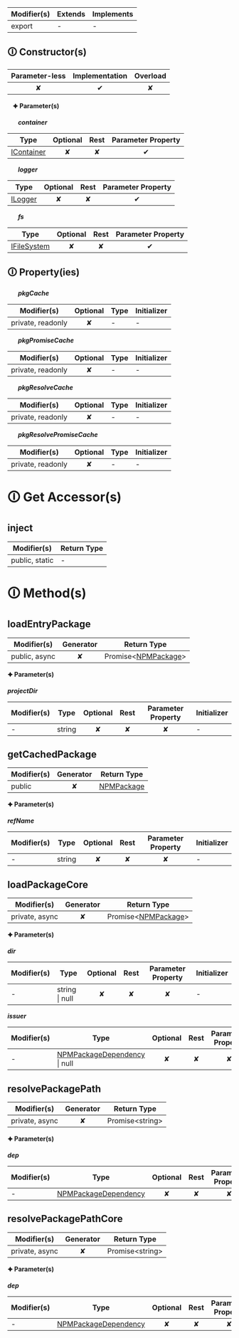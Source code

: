 | Modifier(s)                            | Extends                      | Implements                                    |
|----------------------------------------|------------------------------|-----------------------------------------------|
| export | - | - |

## &#128712; Constructor(s)

| Parameter-less                         | Implementation                          | Overload                          |
|:--------------------------------------:|:---------------------------------------:|:---------------------------------:|
| ✘ | ✔ | ✘ |

&nbsp;&nbsp; **&#128966; Parameter(s)**

&nbsp;&nbsp;&nbsp;&nbsp;&nbsp; _**container**_

| Type                        | Optional                           | Rest                          | Parameter Property                          |
|-----------------------------|:----------------------------------:|:-----------------------------:|:-------------------------------------------:|
| [IContainer](https://hamedfathi.gitbook.io/aurelia-2-doc-api/kernel/interface/di/icontainer) | ✘  | ✘ | ✔ |

&nbsp;&nbsp;&nbsp;&nbsp;&nbsp; _**logger**_

| Type                        | Optional                           | Rest                          | Parameter Property                          |
|-----------------------------|:----------------------------------:|:-----------------------------:|:-------------------------------------------:|
| [ILogger](https://hamedfathi.gitbook.io/aurelia-2-doc-api/kernel/interface/logger/ilogger) | ✘  | ✘ | ✔ |

&nbsp;&nbsp;&nbsp;&nbsp;&nbsp; _**fs**_

| Type                        | Optional                           | Rest                          | Parameter Property                          |
|-----------------------------|:----------------------------------:|:-----------------------------:|:-------------------------------------------:|
| [IFileSystem](https://hamedfathi.gitbook.io/aurelia-2-doc-api/aot/system/interface/interfaces/ifilesystem) | ✘  | ✘ | ✔ |

## &#128712; Property(ies)

&nbsp;&nbsp;&nbsp;&nbsp;&nbsp; _**pkgCache**_

| Modifier(s)                               | Optional                           | Type                        | Initializer                       |
|-------------------------------------------|:----------------------------------:|-----------------------------|-----------------------------------|
| private, readonly | ✘ | - | - |

&nbsp;&nbsp;&nbsp;&nbsp;&nbsp; _**pkgPromiseCache**_

| Modifier(s)                               | Optional                           | Type                        | Initializer                       |
|-------------------------------------------|:----------------------------------:|-----------------------------|-----------------------------------|
| private, readonly | ✘ | - | - |

&nbsp;&nbsp;&nbsp;&nbsp;&nbsp; _**pkgResolveCache**_

| Modifier(s)                               | Optional                           | Type                        | Initializer                       |
|-------------------------------------------|:----------------------------------:|-----------------------------|-----------------------------------|
| private, readonly | ✘ | - | - |

&nbsp;&nbsp;&nbsp;&nbsp;&nbsp; _**pkgResolvePromiseCache**_

| Modifier(s)                               | Optional                           | Type                        | Initializer                       |
|-------------------------------------------|:----------------------------------:|-----------------------------|-----------------------------------|
| private, readonly | ✘ | - | - |

# &#128712; Get Accessor(s)

## inject

| Modifier(s)                              | Return Type                       |
|------------------------------------------|-----------------------------------|
| public, static | - |

# &#128712; Method(s)

## loadEntryPackage

| Modifier(s)                              | Generator                          | Return Type                       |
|------------------------------------------|:----------------------------------:|-----------------------------------|
| public, async | ✘ | Promise&lt;[NPMPackage](https://hamedfathi.gitbook.io/aurelia-2-doc-api/aot/system/class/npm-package-loader/npmpackage)&gt; |

**&#128966; Parameter(s)**

_**projectDir**_

| Modifier(s)                              | Type                        | Optional                           | Rest                          | Parameter Property                          | Initializer                       |
|------------------------------------------|-----------------------------|:----------------------------------:|:-----------------------------:|:-------------------------------------------:|-----------------------------------|
| - | string | ✘  | ✘ | ✘ | - |

## getCachedPackage

| Modifier(s)                              | Generator                          | Return Type                       |
|------------------------------------------|:----------------------------------:|-----------------------------------|
| public | ✘ | [NPMPackage](https://hamedfathi.gitbook.io/aurelia-2-doc-api/aot/system/class/npm-package-loader/npmpackage) |

**&#128966; Parameter(s)**

_**refName**_

| Modifier(s)                              | Type                        | Optional                           | Rest                          | Parameter Property                          | Initializer                       |
|------------------------------------------|-----------------------------|:----------------------------------:|:-----------------------------:|:-------------------------------------------:|-----------------------------------|
| - | string | ✘  | ✘ | ✘ | - |

## loadPackageCore

| Modifier(s)                              | Generator                          | Return Type                       |
|------------------------------------------|:----------------------------------:|-----------------------------------|
| private, async | ✘ | Promise&lt;[NPMPackage](https://hamedfathi.gitbook.io/aurelia-2-doc-api/aot/system/class/npm-package-loader/npmpackage)&gt; |

**&#128966; Parameter(s)**

_**dir**_

| Modifier(s)                              | Type                        | Optional                           | Rest                          | Parameter Property                          | Initializer                       |
|------------------------------------------|-----------------------------|:----------------------------------:|:-----------------------------:|:-------------------------------------------:|-----------------------------------|
| - | string &#124; null | ✘  | ✘ | ✘ | - |

_**issuer**_

| Modifier(s)                              | Type                        | Optional                           | Rest                          | Parameter Property                          | Initializer                       |
|------------------------------------------|-----------------------------|:----------------------------------:|:-----------------------------:|:-------------------------------------------:|-----------------------------------|
| - | [NPMPackageDependency](https://hamedfathi.gitbook.io/aurelia-2-doc-api/aot/system/class/npm-package-loader/npmpackagedependency) &#124; null | ✘  | ✘ | ✘ | - |

## resolvePackagePath

| Modifier(s)                              | Generator                          | Return Type                       |
|------------------------------------------|:----------------------------------:|-----------------------------------|
| private, async | ✘ | Promise&lt;string&gt; |

**&#128966; Parameter(s)**

_**dep**_

| Modifier(s)                              | Type                        | Optional                           | Rest                          | Parameter Property                          | Initializer                       |
|------------------------------------------|-----------------------------|:----------------------------------:|:-----------------------------:|:-------------------------------------------:|-----------------------------------|
| - | [NPMPackageDependency](https://hamedfathi.gitbook.io/aurelia-2-doc-api/aot/system/class/npm-package-loader/npmpackagedependency) | ✘  | ✘ | ✘ | - |

## resolvePackagePathCore

| Modifier(s)                              | Generator                          | Return Type                       |
|------------------------------------------|:----------------------------------:|-----------------------------------|
| private, async | ✘ | Promise&lt;string&gt; |

**&#128966; Parameter(s)**

_**dep**_

| Modifier(s)                              | Type                        | Optional                           | Rest                          | Parameter Property                          | Initializer                       |
|------------------------------------------|-----------------------------|:----------------------------------:|:-----------------------------:|:-------------------------------------------:|-----------------------------------|
| - | [NPMPackageDependency](https://hamedfathi.gitbook.io/aurelia-2-doc-api/aot/system/class/npm-package-loader/npmpackagedependency) | ✘  | ✘ | ✘ | - |